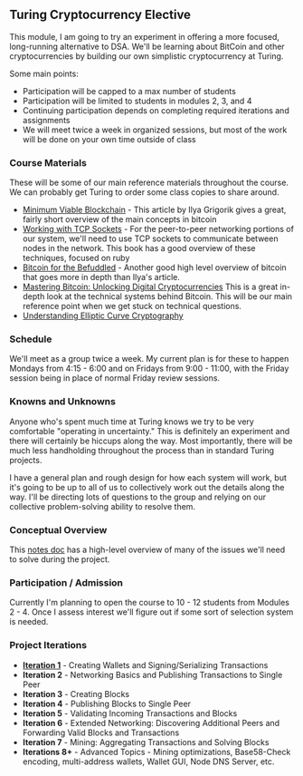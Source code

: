 ## Turing Cryptocurrency Elective

This module, I am going to try an experiment in offering a more focused,
long-running alternative to DSA. We'll be learning about BitCoin and
other cryptocurrencies by building our own simplistic cryptocurrency at Turing.

Some main points:

* Participation will be capped to a max number of students
* Participation will be limited to students in modules 2, 3, and 4
* Continuing participation depends on completing required iterations and assignments
* We will meet twice a week in organized sessions, but most of the work will be
done on your own time outside of class

### Course Materials

These will be some of our main reference materials throughout the course.
We can probably get Turing to order some class copies to share around.

* [Minimum Viable Blockchain](https://www.igvita.com/2014/05/05/minimum-viable-block-chain/) -
This article by Ilya Grigorik gives a great, fairly short overview of the main concepts in bitcoin
* [Working with TCP Sockets](http://www.jstorimer.com/products/working-with-tcp-sockets) - For the
peer-to-peer networking portions of our system, we'll need to use TCP sockets to communicate between
nodes in the network. This book has a good overview of these techniques, focused on ruby
* [Bitcoin for the Befuddled](https://www.nostarch.com/bitcoinforthebefuddled) - Another good high level
overview of bitcoin that goes more in depth than Ilya's article.
* [Mastering Bitcoin: Unlocking Digital Cryptocurrencies](http://www.amazon.com/gp/product/1449374042)
This is a great in-depth look at the technical systems behind Bitcoin. This will be our main reference point
when we get stuck on technical questions.
* [Understanding Elliptic Curve Cryptography](https://blog.cloudflare.com/a-relatively-easy-to-understand-primer-on-elliptic-curve-cryptography/)

### Schedule

We'll meet as a group twice a week. My current plan is for these to happen
Mondays from 4:15 - 6:00 and on Fridays from 9:00 - 11:00, with the
Friday session being in place of normal Friday review sessions.

### Knowns and Unknowns

Anyone who's spent much time at Turing knows we try to be very comfortable
"operating in uncertainty." This is definitely an experiment and there will
certainly be hiccups along the way. Most importantly, there will be much less
handholding throughout the process than in standard Turing projects.

I have a general plan and rough design for how each system will work, but
it's going to be up to all of us to collectively work out the details along
the way. I'll be directing lots of questions to the group and relying on
our collective problem-solving ability to resolve them.

### Conceptual Overview

This [notes doc](https://github.com/worace/coinage/blob/master/notes.md) has
a high-level overview of many of the issues we'll need to solve during the
project.

### Participation / Admission

Currently I'm planning to open the course to 10 - 12 students from Modules 2 - 4. Once
I assess interest we'll figure out if some sort of selection system is needed.

### Project Iterations

* **[Iteration 1](https://github.com/worace/coinage/blob/master/iterations/iteration_1.markdown)** - Creating Wallets and Signing/Serializing Transactions
* **Iteration 2** - Networking Basics and Publishing Transactions to Single Peer
* **Iteration 3** - Creating Blocks
* **Iteration 4** - Publishing Blocks to Single Peer
* **Iteration 5** - Validating Incoming Transactions and Blocks
* **Iteration 6** - Extended Networking: Discovering Additional Peers and Forwarding Valid Blocks and Transactions
* **Iteration 7** - Mining: Aggregating Transactions and Solving Blocks
* **Iterations 8+** - Advanced Topics - Mining optimizations, Base58-Check encoding, multi-address wallets,
Wallet GUI, Node DNS Server, etc.
